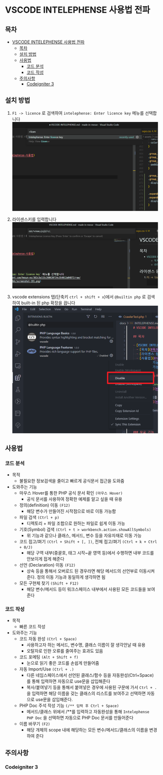 # VSCODE INTELEPHENSE 사용법 전파

## 목차

- [VSCODE INTELEPHENSE 사용법 전파](#vscode-intelephense-사용법-전파)
  - [목차](#목차)
  - [설치 방법](#설치-방법)
  - [사용법](#사용법)
    - [코드 분석](#코드-분석)
    - [코드 작성](#코드-작성)
  - [주의사항](#주의사항)
    - [Codeigniter 3](#codeigniter-3)

## 설치 방법

1. `F1 -> licence` 로 검색하여 `intelephense: Enter licence key` 메뉴를 선택합니다
  ![등록#1](https://github.com/messe-esang/practice-intelephense/blob/master/docs/screenshot-191.png)

2. 라이센스키를 입력합니다
  ![등록#2](https://github.com/messe-esang/practice-intelephense/blob/master/docs/screenshot-192.png)

3. vscode extensions 탭(단축키 `ctrl + shift + x`)에서 `@builtin php` 로 검색하여 built-in 된 php 확장을 끕니다
  ![등록#3](https://github.com/messe-esang/practice-intelephense/blob/master/docs/screenshot-1619093922.png)

## 사용법

### 코드 분석

- 목적
  - 불필요한 정보검색을 줄이고 빠르게 공식문서 접근을 도와줌
- 도와주는 기능
  - 마우스 Hover를 통한 PHP 공식 문서 확인 `(마우스 Hover)`
    - 공식 문서를 사용하여 정확한 예제를 알고 싶을 때 유용
  - 정의(definition) 이동 `(F12)`
    - 해당 변수가 만들어진 시작점으로 바로 이동 가능함
  - 파일 검색 `(Ctrl + p)`
    - 디렉토리 + 파일 조합으로 원하는 파일로 쉽게 이동 가능
  - 기호(Symbol) 검색 `(Ctrl + t > workbench.action.showAllSymbols)`
    - 위 기능과 같으나 클래스, 메서드, 변수 등을 자유자재로 이동 가능
  - 코드 접고/펴기 `(Ctrl + Shift + [, ])`, 전체 접고/펴기 `(Ctrl + k + Ctrl + 0/J)`
    - 해당 구역 내부(중괄호, 태그 시작~끝 영역 등)에서 수행하면 내부 코드를 안보이게 접게 해준다
  - 선언 (Declaration) 이동 `(F12)`
    - 상속 등을 통해서 오버로드 된 경우라면 해당 메서드의 선언부로 이동시켜준다. 정의 이동 기능과 동일하게 생각하면 됨
  - 모든 구현체 찾기 `(Shift + F12)`
    - 해당 변수/메서드 등이 워크스페이스 내부에서 사용된 모든 코드들을 보여준다

### 코드 작성

- 목적
  - 빠른 코드 작성
- 도와주는 기능
  - 코드 자동 완성 `(Ctrl + Space)`
    - 사용하고자 하는 메서드, 변수명, 클래스 이름이 잘 생각안날 때 유용
    - 오탈자로 인한 오류를 줄여주는 효과도 있음
  - 코드 포메팅 `(Alt + Shift + f)`
    - 눈으로 읽기 좋은 코드를 손쉽게 만들어줌
  - 자동 Import/Use `(Ctrl + .)`
    - 다른 네임스페이스에서 선언된 클래스/함수 등을 자동완성(Ctrl+Space) 를 통해 입력하면 자동으로 use문을 삽입해준다
    - 복사/붙여넣기 등을 통해서 붙여넣은 경우에 사용된 구문에 가서 `Ctrl + .` 을 입력하면 해당 이름을 갖는 클래스의 리스트를 보여주고 선택하면 자동으로 use문을 삽입해준다.
  - PHP Doc 주석 작성 기능 `(/** 입력 후 Ctrl + Space)`
    - 메서드/클래스 위에서 /**를 입력하고 자동완성을 통해 `Intelephense PHP Doc` 을 선택하면 자동으로 PHP Doc 문서를 만들어준다
  - 이름 바꾸기 `(F2)`
    - 해당 개체의 scope 내에 해당하는 모든 변수/메서드/클래스의 이름을 변경하여 준다

## 주의사항

### Codeigniter 3
